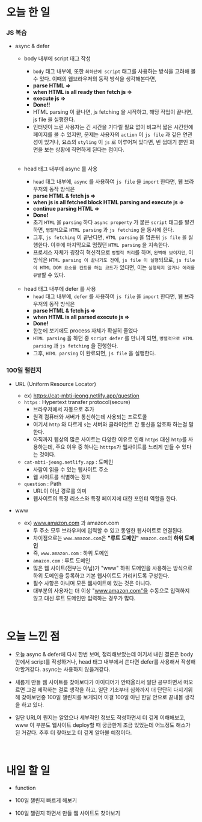 # 오늘 한 일

### JS 복습

- async & defer

  - body 내부에 script 태그 작성

    - `body` 태그 내부에, 또한 `최하단에 script` 태그를 사용하는 방식을 고려해 볼 수 있다. 이때의 웹브라우저의 동작 방식을 생각해본다면,
    - **parse HTML =>**
    - **when HTML is all ready then fetch js =>**
    - **execute js =>**
    - **Done!!**
    - HTML parsing 이 끝나면, js fetching 을 시작하고, 해당 작업이 끝나면, js file 을 실행한다.
    - 인터넷이 느린 사용자는 긴 시간을 기다릴 필요 없이 비교적 짧은 시간안에 페이지를 볼 수 있지만, 문제는 사용자의 `action` 이 `js file` 과 깊은 연관성이 있거나, 요소의 `styling` 이 `js` 로 이루어져 있다면, 빈 껍대기 뿐인 화면을 보는 상황에 직면하게 된다는 점이다.

  <br />

  - head 태그 내부에 async 를 사용

    - `head` 태그 내부에, `async` 를 사용하여 `js file` 을 `import` 한다면, 웹 브라우저의 동작 방식은
    - **parse HTML & fetch js =>**
    - **when js is all fetched block HTML parsing and execute js =>**
    - **continue parsing HTML =>**
    - **Done!**
    - 초기 `HTML` 을 `parsing` 하다 `async property` 가 붙은 `script` 태그를 발견하면, `병렬적`으로 `HTML parsing` 과 `js fetching` 을 동시에 한다.
    - 그후, `js fetching` 이 끝난다면, `HTML parsing` 을 멈춘뒤 `js file` 을 실행한다. 이후에 마지막으로 멈췄던 `HTML parsing` 을 지속한다.
    - 프로세스 자체가 굉장히 혁신적으로 `병렬적 처리`를 하며, `완벽해 보이지만`, 이 방식은 `HTML parsing 이 끝나기도 전`에, `js file 이 실행`되므로, `js file 이 HTML DOM 요소를 컨트롤 하는 코드`가 있다면, 이는 `실행되지 않거나 에러를 유발`할 수 있다.

  <br />

  - head 태그 내부에 defer 를 사용
    - `head` 태그 내부에, `defer` 를 사용하여 `js file` 을 `import` 한다면, 웹 브라우저의 동작 방식은
    - **parse HTML & fetch js =>**
    - **when HTML is all parsed execute js =>**
    - **Done!**
    - 한눈에 보기에도 process 자체가 확실히 줄었다
    - `HTML parsing` 을 하던 중 `script defer` 를 만나게 되면, `병렬적으로 HTML parsing` 과 `js fetching` 을 진행한다.
    - 그후, `HTML parsing` 이 완료되면, `js file` 을 실행한다.

### 100일 챌린지

- URL (Uniform Resource Locator)

  - ex) https://cat-mbti-jeong.netlify.app/question
  - `https` : Hypertext transfer protocol(secure)
    - 브라우저에서 자동으로 추가
    - 원격 컴퓨터와 서버가 통신하는데 사용되는 프로토콜
    - 여기서 `http` 와 다르게 `s`는 서버와 클라이언트 간 통신을 암호화 하는걸 말한다.
    - 아직까지 웹상의 많은 사이트는 다양한 이유로 인해 `https` 대신 `http`를 사용하는데, 주요 이유 중 하나는 `htttps`가 웹사이트를 느리게 만들 수 있다는 것이다.
  - `cat-mbti-jeong.netlify.app` : 도메인
    - 사람이 읽을 수 있는 웹사이트 주소
    - 웹 사이트를 식별하는 장치
  - `question` : Path
    - URL이 아닌 경로를 의미
    - 웹사이트의 특정 리소스와 특정 페이지에 대한 포인터 역할을 한다.

- www
  - ex) www.amazon.com 과 amazon.com
    - 두 주소 모두 브라우저에 입력할 수 있고 동일한 웹사이트로 연결된다.
    - 차이점으로는 `www.amazon.com`은 **"루트 도메인"** `amazon.com`의 **하위 도메인**
    - 즉, `www.amazon.com` : 하위 도메인
    - `amazon.com` : 루트 도메인
    - 많은 웹 사이트(전부는 아님)가 "www" 하위 도메인을 사용하는 방식으로 하위 도메인을 등록하고 기본 웹사이트도 가리키도록 구성한다.
    - 필수 사항은 아니며 모든 웹사이트에 있는 것은 아니다.
    - 대부분의 사용자는 더 이상 "www.amazon.com"을 수동으로 입력하지 않고 대신 루트 도메인만 입력하는 경우가 많다.

<br />

# 오늘 느낀 점

- 오늘 async & defer에 다시 한번 보며, 정리해보았는데 여기서 내린 결론은 body안에서 script를 작성하거나, head 태그 내부에서 쓴다면 defer를 사용해서 작성해야할거같다. async는 사용하지 않을거같다.

- 새롭게 만들 웹 사이트를 찾아보다가 아이디어가 안떠올라서 일단 공부하면서 떠오르면 그걸 제작하는 걸로 생각을 하고, 일단 기초부터 심화까지 더 단단히 다지기위해 찾아보던중 100일 챌린지를 보게되어 이걸 100일 아닌 한달 안으로 끝내볼 생각을 하고 있다.

- 일단 URL이 뭔지는 알았으나 세부적인 정보도 작성하면서 더 깊게 이해해보고, www 이 부분도 웹사이트 deploy할 때 궁금한게 조금 있었는데 어느정도 해소가 된 거같다. 추후 더 찾아보고 더 깊게 알아볼 예정이다.

<br />

# 내일 할 일

- function

- 100일 챌린지 빠르게 해보기

- 100일 챌린지 하면서 만들 웹 사이트도 찾아보기
